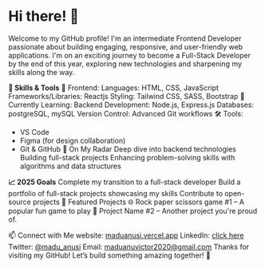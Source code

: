 # Hi there! 👋
Welcome to my GitHub profile! I'm an intermediate Frontend Developer passionate about building engaging, responsive, and user-friendly web applications. I'm on an exciting journey to become a Full-Stack Developer by the end of this year, exploring new technologies and sharpening my skills along the way.

**🔧 Skills & Tools**
🌟 Frontend:
Languages: HTML, CSS, JavaScript
Frameworks/Libraries: Reactjs
Styling: Tailwind CSS, SASS, Bootstrap
🚀 Currently Learning:
Backend Development: Node.js, Express.js
Databases: postgreSQL, mySQL
Version Control: Advanced Git workflows
🛠️ Tools:
* VS Code
* Figma (for design collaboration)
* Git & GitHub
🌱 On My Radar
Deep dive into backend technologies
Building full-stack projects
Enhancing problem-solving skills with algorithms and data structures

**📈 2025 Goals**
Complete my transition to a full-stack developer
Build a portfolio of full-stack projects showcasing my skills
Contribute to open-source projects
📂 Featured Projects
🌐 Rock paper scissors game #1 – A popular fun game to play
🎨 Project Name #2 – Another project you're proud of.

📫 Connect with Me
website: [maduanusi.vercel.app](https://maduanusi.vercel.app/)
LinkedIn: [click here](https://www.linkedin.com/in/maduanusi-victor/)
Twitter: [@madu_anusi](https://x.com/madu_anusi)
Email: maduanuvictor2020@gmail.com
Thanks for visiting my GitHub! Let’s build something amazing together! 🚀
<!---
therealmaduanusi/therealmaduanusi is a ✨ special ✨ repository because its `README.md` (this file) appears on your GitHub profile.
You can click the Preview link to take a look at your changes.
--->
